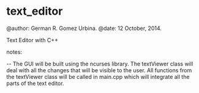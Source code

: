 text_editor
===========
@author: German R. Gomez Urbina.
@date: 12 October, 2014.

Text Editor with C++

notes:

-- The GUI will be built using the ncurses library.
   The textViewer class will deal with all the changes that will be visible
   to the user. 
   All functions from the textViewer class will be called in main.cpp
   which will integrate all the parts of the text editor.

